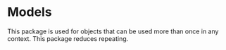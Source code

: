 # Models

This package is used for objects that can be used more than once in any context. This package reduces repeating.